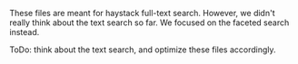 These files are meant for haystack full-text search.
However, we didn't really think about the text search so far.
We focused on the faceted search instead.

ToDo: think about the text search, and optimize these files accordingly.